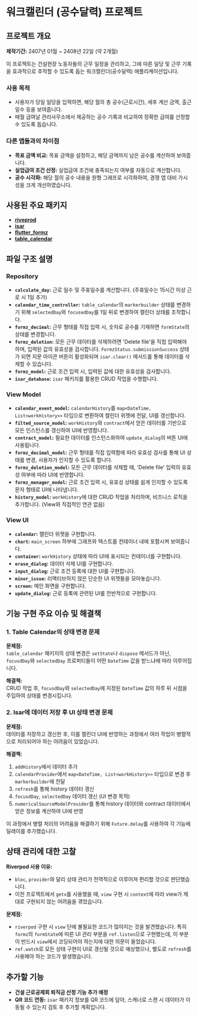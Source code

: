 # 워크캘린더 (공수달력) 프로젝트

## 프로젝트 개요

**제작기간:** 2407년 01월 ~ 2408년 22일 (약 2개월)

이 프로젝트는 건설현장 노동자들의 근무 일정을 관리하고, 그에 따른 일당 및 근무 기록을 효과적으로 추적할 수 있도록 돕는 워크캘린더(공수달력) 애플리케이션입니다.

### **사용 목적**

- 사용자가 당일 일당을 입력하면, 해당 월의 총 공수(근로시간), 세후 계산 금액, 출근일수 등을 보여줍니다.
- 매월 급여날 관리사무소에서 제공하는 공수 기록과 비교하여 정확한 급여를 산정할 수 있도록 돕습니다.

### **다른 앱들과의 차이점**

- **목표 금액 비교:** 목표 금액을 설정하고, 해당 금액까지 남은 공수를 계산하여 보여줍니다.
- **실업급여 조건 산정:** 실업급여 조건에 충족되는지 여부를 자동으로 계산합니다.
- **공수 시각화:** 해당 월의 공수 내용을 원형 그래프로 시각화하여, 경쟁 앱 대비 가시성을 크게 개선하였습니다.

## **사용된 주요 패키지**

- **[riveprod](https://pub.dev/packages/riverpod)**
- **[isar](https://pub.dev/packages/isar)**
- **[flutter_formz](https://pub.dev/packages/flutter_formz)**
- **[table_calendar](https://pub.dev/packages/table_calendar)**

## **파일 구조 설명**

### **Repository**

- **`calculate_day`:** 근로 일수 및 주휴일수를 계산합니다. (주휴일수는 15시간 이상 근로 시 1일 추가)
- **`calendar_time_controller`:** `table_calendar`의 `markerbuilder` 상태를 변경하기 위해 `selectedDay`와 `focusedDay`를 1일 뒤로 변경하여 캘린더 상태를 조작합니다.
- **`formz_decimal`:** 근무 형태를 직접 입력 시, 숫자로 공수를 기재하면 `formState`의 상태를 변경합니다.
- **`formz_deletion`:** 모든 근무 데이터를 삭제하려면 'Delete file'을 직접 입력해야 하며, 입력된 값의 유효성을 검사합니다. `FormzStatus.submissionSuccess` 상태가 되면 지문 아이콘 버튼이 활성화되며 `isar.clear()` 메서드를 통해 데이터를 삭제할 수 있습니다.
- **`formz_model`:** 근로 조건 입력 시, 입력된 값에 대한 유효성을 검사합니다.
- **`isar_database`:** `isar` 패키지를 활용한 CRUD 작업을 수행합니다.

### **View Model**

- **`calendar_event_model`:** `calendarHistory`를 `map<DateTime, List<workHistory>>` 타입으로 변환하여 캘린더 위젯에 전달, UI를 갱신합니다.
- **`filted_source_model`:** `workHistory`와 `contract`에서 얻은 데이터를 기반으로 모든 인스턴스를 갱신하여 UI에 반영합니다.
- **`contract_model`:** 필요한 데이터를 인스턴스화하여 `update_dialog`의 버튼 UI에 사용됩니다.
- **`formz_decimal_model`:** 근무 형태를 직접 입력함에 따라 유효성 검사를 통해 UI 상태를 변경, 사용자가 인지할 수 있도록 합니다.
- **`formz_deletion_model`:** 모든 근무 데이터를 삭제할 때, 'Delete file' 입력의 유효성 여부에 따라 UI에 반영합니다.
- **`formz_menager_model`:** 근로 조건 입력 시, 유효성 상태를 쉽게 인지할 수 있도록 문자 형태로 UI에 나타냅니다.
- **`history_model`:** `workHistory`에 대한 CRUD 작업을 처리하며, 비즈니스 로직을 추가합니다. (View와 직접적인 연관 없음)

### **View UI**

- **`calendar`:** 캘린더 위젯을 구현합니다.
- **`chart`:** `main_screen` 하부에 그래프와 텍스트를 컨테이너 내에 포함시켜 보여줍니다.
- **`container`:** `workHistory` 상태에 따라 UI에 표시되는 컨테이너를 구현합니다.
- **`erase_dialog`:** 데이터 삭제 UI를 구현합니다.
- **`input_dialog`:** 근로 조건 등록에 대한 UI를 구현합니다.
- **`minor_issue`:** 리액티브하지 않은 단순한 UI 위젯들을 모아놓습니다.
- **`screen`:** 메인 화면을 구현합니다.
- **`update_dialog`:** 근로 등록에 관련된 UI를 전반적으로 구현합니다.

## **기능 구현 주요 이슈 및 해결책**

### 1. **Table Calendar의 상태 변경 문제**

**문제점:**  
`table_calendar` 패키지의 상태 변경은 `setState`나 `dispose` 메서드가 아닌, `focusdDay`와 `selectedDay` 프로퍼티들이 어떤 `DateTime` 값을 받느냐에 따라 이루어집니다.

**해결책:**  
CRUD 작업 후, `focusdDay`와 `selectedDay`에 지정된 `DateTime` 값의 하루 뒤 시점을 주입하여 상태를 변경시킵니다.

### 2. **Isar에 데이터 저장 후 UI 상태 변경 문제**

**문제점:**  
데이터를 저장하고 갱신한 후, 이를 캘린더 UI에 반영하는 과정에서 여러 작업이 병렬적으로 처리되어야 하는 어려움이 있었습니다.

**해결책:**
1. `addHistory`에서 데이터 추가
2. `calendarProvider`에서 `map<DateTime, List<workHistory>>` 타입으로 변경 후 `markerbuilder`에 전달
3. `refresh`를 통해 history 데이터 갱신
4. `focusdDay`, `selectedDay` 데이터 갱신 (UI 변경 목적)
5. `numericalSourceModelProvider`를 통해 history 데이터와 contract 데이터에서 얻은 정보를 계산하여 UI에 반영

이 과정에서 병렬 처리의 어려움을 해결하기 위해 `Future.delay`를 사용하여 각 기능에 딜레이를 추가했습니다.

## **상태 관리에 대한 고찰**

**Riverpod 사용 이유:**
- `bloc`, `provider`와 달리 상태 관리가 전역적으로 이루어져 편리할 것으로 판단했습니다.
- 이전 프로젝트에서 `getx`를 사용했을 때, `view` 구현 시 `context`에 따라 view가 제대로 구현되지 않는 어려움을 겪었습니다.

**문제점:**
- `riverpod` 구현 시 `view` 단에 불필요한 코드가 많아지는 것을 발견했습니다. 특히 `formz`의 `formState`에 따른 UI 관리 부분을 `ref.listen`으로 구현했는데, 이 부분이 반드시 `view`에서 코딩되어야 하는지에 대한 의문이 들었습니다.
- `ref.watch`로 모든 상태 구현이 UI로 갱신될 것으로 예상했으나, 별도로 `refresh`를 사용해야 하는 코드가 발생했습니다.

## **추가할 기능**

- **건설 근로공제회 퇴직금 산정 기능 추가 예정**
- **QR 코드 연동:** `isar` 패키지 정보를 QR 코드에 담아, 스캐너로 스캔 시 데이터가 이동될 수 있는지 검토 후 추가할 계획입니다.



